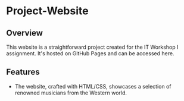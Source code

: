 # Project-Website

## Overview
This website is a straightforward project created for the IT Workshop I assignment. It's hosted on GitHub Pages and can be accessed here.

## Features
- The website, crafted with HTML/CSS, showcases a selection of renowned musicians from the Western world.
